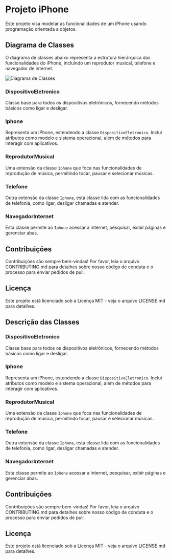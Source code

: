 # Projeto iPhone

Este projeto visa modelar as funcionalidades de um iPhone usando programação orientada a objetos.

## Diagrama de Classes

O diagrama de classes abaixo representa a estrutura hierárquica das funcionalidades do iPhone, incluindo um reprodutor musical, telefone e navegador de internet.

![Diagrama de Classes](UML_Diagrama_de_Classes_do_iPhone.png)

### DispositivoEletronico
Classe base para todos os dispositivos eletrônicos, fornecendo métodos básicos como ligar e desligar.

### Iphone
Representa um iPhone, estendendo a classe `DispositivoEletronico`. Inclui atributos como modelo e sistema operacional, além de métodos para interagir com aplicativos.

### ReprodutorMusical
Uma extensão da classe `Iphone` que foca nas funcionalidades de reprodução de música, permitindo tocar, pausar e selecionar músicas.

### Telefone
Outra extensão da classe `Iphone`, esta classe lida com as funcionalidades de telefonia, como ligar, desligar chamadas e atender.

### NavegadorInternet
Esta classe permite ao `Iphone` acessar a internet, pesquisar, exibir páginas e gerenciar abas.

## Contribuições

Contribuições são sempre bem-vindas! Por favor, leia o arquivo CONTRIBUTING.md para detalhes sobre nosso código de conduta e o processo para enviar pedidos de pull.

## Licença

Este projeto está licenciado sob a Licença MIT - veja o arquivo LICENSE.md para detalhes.


## Descrição das Classes

### DispositivoEletronico
Classe base para todos os dispositivos eletrônicos, fornecendo métodos básicos como ligar e desligar.

### Iphone
Representa um iPhone, estendendo a classe `DispositivoEletronico`. Inclui atributos como modelo e sistema operacional, além de métodos para interagir com aplicativos.

### ReprodutorMusical
Uma extensão da classe `Iphone` que foca nas funcionalidades de reprodução de música, permitindo tocar, pausar e selecionar músicas.

### Telefone
Outra extensão da classe `Iphone`, esta classe lida com as funcionalidades de telefonia, como ligar, desligar chamadas e atender.

### NavegadorInternet
Esta classe permite ao `Iphone` acessar a internet, pesquisar, exibir páginas e gerenciar abas.

## Contribuições

Contribuições são sempre bem-vindas! Por favor, leia o arquivo CONTRIBUTING.md para detalhes sobre nosso código de conduta e o processo para enviar pedidos de pull.

## Licença

Este projeto está licenciado sob a Licença MIT - veja o arquivo LICENSE.md para detalhes.

